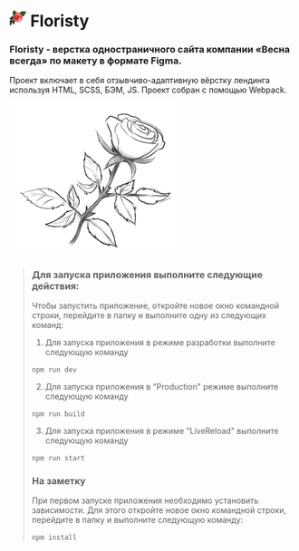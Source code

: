 # <a href="https://github.com/SeniorIgor/To-Do#-to-do"><img src="https://github.com/SeniorIgor/Floristy/blob/master/for-readme3.png" alt="to-do" width="30" height="auto"/></a> Floristy
### Floristy - верстка одностраничного сайта компании «Весна всегда» по макету в формате Figma. 
Проект включает в себя отзывчиво-адаптивную вёрстку лендинга используя HTML, SCSS, БЭМ, JS. Проект собран с помощью Webpack.

<img src="https://github.com/SeniorIgor/Floristy/blob/master/for-readme4.png" alt="flower" width="300" height="auto"/>

> ### Для запуска приложения выполните следующие действия:
> Чтобы запустить приложение, откройте новое окно командной строки, перейдите в папку и выполните одну из следующих команд:
> 1. Для запуска приложения в режиме разработки выполните следующую команду
> ```
> npm run dev
> ```  
>
> 2. Для запуска приложения в "Production" режиме выполните следующую команду
> ```
> npm run build
> ```  
>
> 3. Для запуска приложения в режиме "LiveReload" выполните следующую команду
> ```
> npm run start
> ```  
>
>  
> ### На заметку
> При первом запуске приложения необходимо установить зависимости. Для этого откройте новое окно командной строки, перейдите в папку и выполните следующую команду:
> ```
> npm install
> ```  
